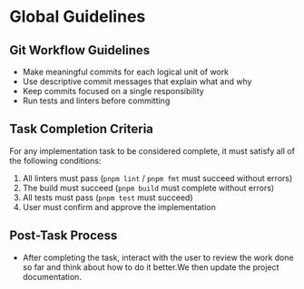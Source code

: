 # Global Guidelines

## Git Workflow Guidelines
- Make meaningful commits for each logical unit of work
- Use descriptive commit messages that explain what and why
- Keep commits focused on a single responsibility 
- Run tests and linters before committing

## Task Completion Criteria
For any implementation task to be considered complete, it must satisfy all of the following conditions:
1. All linters must pass (`pnpm lint` / `pnpm fmt` must succeed without errors)
2. The build must succeed (`pnpm build` must complete without errors)
3. All tests must pass (`pnpm test` must succeed)
4. User must confirm and approve the implementation

## Post-Task Process
- After completing the task, interact with the user to review the work done so far and think about how to do it better.We then update the project documentation.